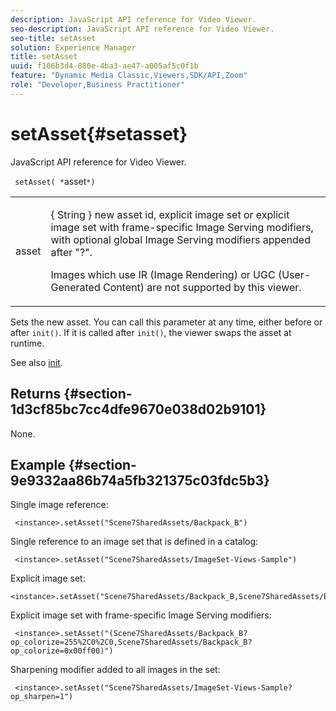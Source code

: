 ```yaml
---
description: JavaScript API reference for Video Viewer.
seo-description: JavaScript API reference for Video Viewer.
seo-title: setAsset
solution: Experience Manager
title: setAsset
uuid: f106b3d4-880e-4ba3-ae47-a005af5c0f1b
feature: "Dynamic Media Classic,Viewers,SDK/API,Zoom"
role: "Developer,Business Practitioner"
---
```


# setAsset{#setasset}

JavaScript API reference for Video Viewer.

 ` setAsset( *`asset`*)`

<table id="table_896DFF34A68A403DB93A6D597461A573"> 
 <tbody> 
  <tr> 
   <td colname="col1"> <p> <span class="codeph"> <span class="varname"> asset </span> </span> </p> </td> 
   <td colname="col2"> <p>{ <span class="codeph"> String </span>} new asset id, explicit image set or explicit image set with frame-specific Image Serving modifiers, with optional global Image Serving modifiers appended after "?". </p> <p> Images which use IR (Image Rendering) or UGC (User-Generated Content) are not supported by this viewer. </p> </td> 
  </tr> 
 </tbody> 
</table>

Sets the new asset. You can call this parameter at any time, either before or after `init()`. If it is called after `init()`, the viewer swaps the asset at runtime.

See also [init](../../../c-html5-s7-aem-asset-viewers/c-html5-20-zoom-viewer-about/c-html5-20-zoom-viewer-javascriptapiref/r-html5-zoom-viewer-20-javascriptapiref-init.md#reference-aee94dd92a28410784f7a1792e28683b).

## Returns {#section-1d3cf85bc7cc4dfe9670e038d02b9101}

None.

## Example {#section-9e9332aa86b74a5fb321375c03fdc5b3}

Single image reference:

```
 <instance>.setAsset("Scene7SharedAssets/Backpack_B")
```

Single reference to an image set that is defined in a catalog:

```
 <instance>.setAsset("Scene7SharedAssets/ImageSet-Views-Sample")
```

Explicit image set:

```
<instance>.setAsset("Scene7SharedAssets/Backpack_B,Scene7SharedAssets/Backpack_C")
```

Explicit image set with frame-specific Image Serving modifiers:

```
 <instance>.setAsset("(Scene7SharedAssets/Backpack_B?op_colorize=255%2C0%2C0,Scene7SharedAssets/Backpack_B?op_colorize=0x00ff00)")
```

Sharpening modifier added to all images in the set:

```
 <instance>.setAsset("Scene7SharedAssets/ImageSet-Views-Sample?op_sharpen=1")
```

